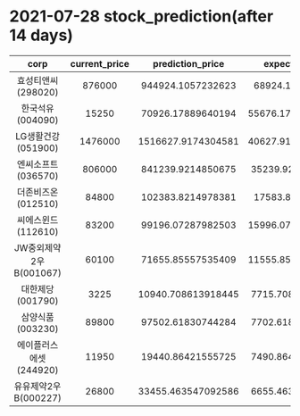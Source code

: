 # 2021-07-28 stock_prediction(after 14 days)

|   corp   |   current_price   |   prediction_price   |   expected_profit   |
|:--------:|:-----------------:|:--------------------:|:-------------------:|
|효성티앤씨(298020)|876000|944924.1057232623|68924.1057232623|
|한국석유(004090)|15250|70926.17889640194|55676.178896401936|
|LG생활건강(051900)|1476000|1516627.9174304581|40627.917430458125|
|엔씨소프트(036570)|806000|841239.9214850675|35239.92148506746|
|더존비즈온(012510)|84800|102383.8214978381|17583.8214978381|
|씨에스윈드(112610)|83200|99196.07287982503|15996.072879825035|
|JW중외제약2우B(001067)|60100|71655.85557535409|11555.855575354086|
|대한제당(001790)|3225|10940.708613918445|7715.708613918445|
|삼양식품(003230)|89800|97502.61830744284|7702.618307442841|
|에이플러스에셋(244920)|11950|19440.86421555725|7490.864215557249|
|유유제약2우B(000227)|26800|33455.463547092586|6655.463547092586|
